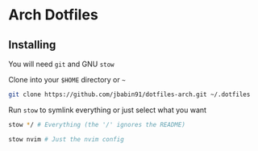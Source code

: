 # Arch Dotfiles

## Installing

You will need `git` and GNU `stow`

Clone into your `$HOME` directory or `~`

``` sh
git clone https://github.com/jbabin91/dotfiles-arch.git ~/.dotfiles
```

Run `stow` to symlink everything or just select what you want

``` sh
stow */ # Everything (the '/' ignores the README)
```

``` sh
stow nvim # Just the nvim config
```
